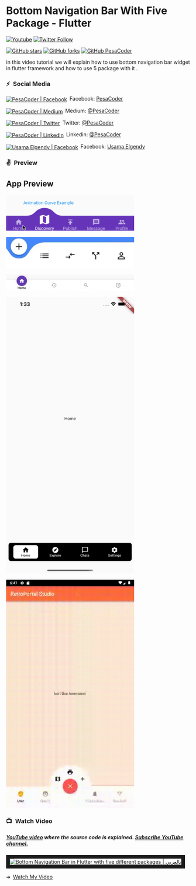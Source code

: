 <!-- Write app name here  -->
# Bottom Navigation Bar With Five Package - Flutter

<!-- Just  label image -->
[![Youtube](https://img.shields.io/static/v1?label=PesaCoder&message=Subscribe&logo=YouTube&color=FF0000&style=for-the-badge)][youtube]
[![Twitter Follow](https://img.shields.io/twitter/follow/PesaCoder?color=1DA1F2&label=Followers&logo=twitter&style=for-the-badge)][twitter]

[twitter]: https://twitter.com/intent/follow?original_referer=https%3A%2F%2Fgithub.com%2FPesaCoder&screen_name=PesaCoder


[youtube]: https://www.youtube.com/PesaCoder?sub_confirmation=1


<!--  Star , fork and follow -->

[![GitHub stars](https://img.shields.io/github/stars/PesaCoder/bottom_navigation_flutter.svg?style=social&label=Star)](https://github.com/PesaCoder/bottom_navigation_flutter) 
[![GitHub forks](https://img.shields.io/github/forks/PesaCoder/bottom_navigation_flutter.svg?style=social&label=Fork)](https://github.com/PesaCoder/bottom_navigation_flutter/fork)
[![GitHub PesaCoder](https://img.shields.io/github/followers/PesaCoder?label=follow&style=social)](https://github.com/PesaCoder)

<!-- description  -->
in this video tutorial we will explain how to use bottom navigation bar widget in flutter framework and how to use 5 package with it .

### ⚡&ensp;Social Media


<!-- facebook page  -->
[<img align="center" alt="PesaCoder | Facebook" width="22px" src="https://cdn.jsdelivr.net/npm/simple-icons@v3/icons/facebook.svg" />](https://facebook.com/PesaCoder "Facebook Pesa Coder")&ensp;Facebook: [PesaCoder](https://facebook.com/PesaCoder "Facebook Pesa Coder")

<!--  Medium  -->
[<img align="center" alt="PesaCoder | Medium" width="22px" src="https://cdn.jsdelivr.net/npm/simple-icons@v3/icons/medium.svg" />](https://medium.com/@PesaCoder "Medium Pesa Coder")&ensp;Medium: [@PesaCoder](https://medium.com/@PesaCoder "Medium Pesa Coder")

<!--  twitter  -->
[<img align="center" alt="PesaCoder | Twitter" width="22px" src="https://cdn.jsdelivr.net/npm/simple-icons@v3/icons/twitter.svg" />](https://twitter.com/intent/follow?original_referer=https%3A%2F%2Fgithub.com%2FPesaCoder&screen_name=PesaCoder "Twitter PesaCoder")&ensp;Twitter: [@PesaCoder](https://twitter.com/intent/follow?original_referer=https%3A%2F%2Fgithub.com%2FPesaCoder&screen_name=PesaCoder "Twitter PesaCoder")

<!-- Linkedin -->
[<img align="center" alt="PesaCoder | LinkedIn" width="22px" src="https://cdn.jsdelivr.net/npm/simple-icons@v3/icons/linkedin.svg" />](https://linkedin.com/in/PesaCoder "Linkedin Pesa Coder")&ensp;Linkedin: [@PesaCoder](https://linkedin.com/in/PesaCoder "Linkedin Pesa Coder")

<!-- facebook profile  -->
[<img align="center" alt="Usama Elgendy | Facebook" width="22px" src="https://cdn.jsdelivr.net/npm/simple-icons@v3/icons/facebook.svg" />](https://facebook.com/usama.gindy "Facebook Usama Elgendy")&ensp;Facebook: [Usama Elgendy](https://facebook.com/usama.gindy "Facebook Usama Elgendy")

 ### ✌&ensp;Preview


## App Preview             
<a href="https://bit.ly/3c1EdUN" target="_blank"><img src="doc/1.gif" width="350"></a> 

<a href="https://bit.ly/3c1EdUN" target="_blank"><img src="doc/3.gif" width="350"></a> 

<a href="https://bit.ly/3c1EdUN" target="_blank"><img src="doc/4.gif" width="350"></a> 

<a href="https://bit.ly/3c1EdUN" target="_blank"><img src="doc/2.png" width="350"></a> 

<a href="https://bit.ly/3c1EdUN" target="_blank"><img src="doc/5.gif" width="350"></a> 



### 📺&ensp;Watch Video

##### [YouTube video](https://youtu.be/gFZkXYycAaw "Youtube Pesa Coder") where the *source code* is explained. [Subscribe YouTube channel.](https://www.youtube.com/PesaCoder?sub_confirmation=1 "YouTube Subscribe Johannes Milke")  
<a href="https://youtu.be/gFZkXYycAaw&feature=player_embedded
" target="_blank"><img src="https://youtu.be/gFZkXYycAaw/maxresdefault.jpg" 
alt="Bottom Navigation Bar in Flutter with five different packages | بالعربي" width="480" border="10" /></a>

➜&ensp;[Watch My Video](https://youtu.be/gFZkXYycAaw "Watch My Video")

